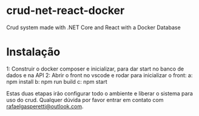# crud-net-react-docker
Crud system made with .NET Core and React with a Docker Database

# Instalação

1: Construir o docker composer e inicializar, para dar start no banco de dados e na API
2: Abrir o front no vscode e rodar para inicializar o front:
    a: npm install
    b: npm run build
    c: npm start

Estas duas etapas irão configurar todo o ambiente e liberar o sistema para uso do crud.
Qualquer dúvida por favor entrar em contato com rafaelgasperetti@outlook.com.